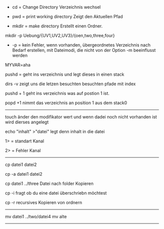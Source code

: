 
* cd = Change Directory Verzeichnis wechsel

* pwd = print working directory Zeigt den Aktuellen Pfad

* mkdir = make directory Erstellt einen Ordner.

mkdir -p Uebung/{UV1,UV2,UV3}/{oen,two,three,four}

* -p = kein Fehler, wenn vorhanden, übergeordnetes Verzeichnis nach Bedarf erstellen, mit Dateimodi, die nicht von der Option -m beeinflusst werden

MYVAR=aha

pushd = geht ins verzeichnis und legt dieses in einen stack

dirs -v zeigt uns die letzen besuchten besuchten pfade mit index

pushd + 1 geht ins verzeichnis was auf postion 1 ist.

popd +1 nimmt das verzeichnis an position 1 aus dem stack0

-------------------------------------------------------

touch änder den modifikator wert und wenn dadei noch nicht vorhanden ist wird dierses angelegt

echo "inhalt" >"datei" legt denn inhalt in die datei

1> = standart Kanal

2> = Fehler Kanal

-------------------------------------------------------

cp datei1 datei2

cp -a datei1 datei2

cp datei1 ../three 	Datei nach folder Kopieren

cp -i fragt ob du eine datei überschriebn möchtest

cp -r recursives Kopieren von ordnern


-----------------------------------------------------

mv datei1 ../two/datei4		mv alte 


----------------------------------------------------



